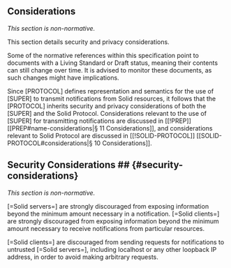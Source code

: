 <h2 id="considerations" class="no-num">
  Considerations
</h2>

*This section is non-normative.*

This section details security and privacy considerations.

Some of the normative references within this specification point to documents with a Living Standard or Draft status, meaning their contents can still change over time. It is advised to monitor these documents, as such changes might have implications.

Since [PROTOCOL] defines representation and semantics for the use of [SUPER] to transmit notifications from Solid resources, it follows that the [PROTOCOL] inherits security and privacy considerations of both the [SUPER] and the Solid Protocol. Considerations relevant to the use of [SUPER] for transmitting notifications are discussed in [[!PREP]] [[PREP#name-considerations|§ 11 Considerations]], and considerations relevant to Solid Protocol are discussed in  [[!SOLID-PROTOCOL]] [[SOLID-PROTOCOL#considerations|§ 10 Considerations]].

## Security Considerations ## {#security-considerations}

*This section is non-normative.*

[=Solid servers=] are strongly discouraged from exposing information beyond the minimum amount necessary in a notification. [=Solid clients=] are strongly discouraged from exposing information beyond the minimum amount necessary to receive notifications from particular resources.

[=Solid clients=] are discouraged from sending requests for notifications to untrusted [=Solid servers=], including localhost or any other loopback IP address, in order to avoid making arbitrary requests.
